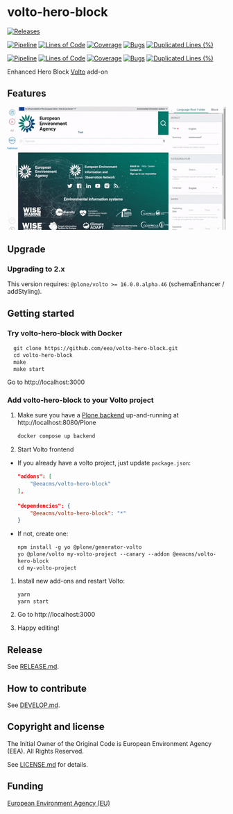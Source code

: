 # volto-hero-block

[![Releases](https://img.shields.io/github/v/release/eea/volto-hero-block)](https://github.com/eea/volto-hero-block/releases)

[![Pipeline](https://ci.eionet.europa.eu/buildStatus/icon?job=volto-addons%2Fvolto-hero-block%2Fmaster&subject=master)](https://ci.eionet.europa.eu/view/Github/job/volto-addons/job/volto-hero-block/job/master/display/redirect)
[![Lines of Code](https://sonarqube.eea.europa.eu/api/project_badges/measure?project=volto-hero-block-master&metric=ncloc)](https://sonarqube.eea.europa.eu/dashboard?id=volto-hero-block-master)
[![Coverage](https://sonarqube.eea.europa.eu/api/project_badges/measure?project=volto-hero-block-master&metric=coverage)](https://sonarqube.eea.europa.eu/dashboard?id=volto-hero-block-master)
[![Bugs](https://sonarqube.eea.europa.eu/api/project_badges/measure?project=volto-hero-block-master&metric=bugs)](https://sonarqube.eea.europa.eu/dashboard?id=volto-hero-block-master)
[![Duplicated Lines (%)](https://sonarqube.eea.europa.eu/api/project_badges/measure?project=volto-hero-block-master&metric=duplicated_lines_density)](https://sonarqube.eea.europa.eu/dashboard?id=volto-hero-block-master)

[![Pipeline](https://ci.eionet.europa.eu/buildStatus/icon?job=volto-addons%2Fvolto-hero-block%2Fdevelop&subject=develop)](https://ci.eionet.europa.eu/view/Github/job/volto-addons/job/volto-hero-block/job/develop/display/redirect)
[![Lines of Code](https://sonarqube.eea.europa.eu/api/project_badges/measure?project=volto-hero-block-develop&metric=ncloc)](https://sonarqube.eea.europa.eu/dashboard?id=volto-hero-block-develop)
[![Coverage](https://sonarqube.eea.europa.eu/api/project_badges/measure?project=volto-hero-block-develop&metric=coverage)](https://sonarqube.eea.europa.eu/dashboard?id=volto-hero-block-develop)
[![Bugs](https://sonarqube.eea.europa.eu/api/project_badges/measure?project=volto-hero-block-develop&metric=bugs)](https://sonarqube.eea.europa.eu/dashboard?id=volto-hero-block-develop)
[![Duplicated Lines (%)](https://sonarqube.eea.europa.eu/api/project_badges/measure?project=volto-hero-block-develop&metric=duplicated_lines_density)](https://sonarqube.eea.europa.eu/dashboard?id=volto-hero-block-develop)


Enhanced Hero Block [Volto](https://github.com/plone/volto) add-on

## Features

![Hero Block](https://github.com/eea/volto-hero-block/raw/master/docs/volto-hero.gif)

## Upgrade

### Upgrading to 2.x

This version requires: `@plone/volto >= 16.0.0.alpha.46` (schemaEnhancer / addStyling).

## Getting started

### Try volto-hero-block with Docker

      git clone https://github.com/eea/volto-hero-block.git
      cd volto-hero-block
      make
      make start

Go to http://localhost:3000

### Add volto-hero-block to your Volto project

1. Make sure you have a [Plone backend](https://plone.org/download) up-and-running at http://localhost:8080/Plone

   ```Bash
   docker compose up backend
   ```

1. Start Volto frontend

* If you already have a volto project, just update `package.json`:

   ```JSON
   "addons": [
       "@eeacms/volto-hero-block"
   ],

   "dependencies": {
       "@eeacms/volto-hero-block": "*"
   }
   ```

* If not, create one:

   ```
   npm install -g yo @plone/generator-volto
   yo @plone/volto my-volto-project --canary --addon @eeacms/volto-hero-block
   cd my-volto-project
   ```

1. Install new add-ons and restart Volto:

   ```
   yarn
   yarn start
   ```

1. Go to http://localhost:3000

1. Happy editing!

## Release

See [RELEASE.md](https://github.com/eea/volto-hero-block/blob/master/RELEASE.md).

## How to contribute

See [DEVELOP.md](https://github.com/eea/volto-hero-block/blob/master/DEVELOP.md).

## Copyright and license

The Initial Owner of the Original Code is European Environment Agency (EEA).
All Rights Reserved.

See [LICENSE.md](https://github.com/eea/volto-hero-block/blob/master/LICENSE.md) for details.

## Funding

[European Environment Agency (EU)](http://eea.europa.eu)
